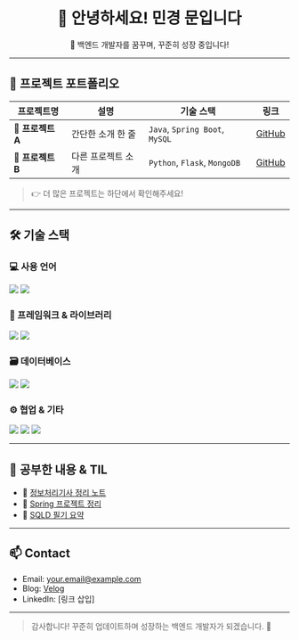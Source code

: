 <!-- 헤더 이미지나 배경 -->
<!-- ![Header](./header.png) -->

<h1 align="center">👋 안녕하세요! 민경 문입니다</h1>
<p align="center">📌 백엔드 개발자를 꿈꾸며, 꾸준히 성장 중입니다!</p>

---

## 📂 프로젝트 포트폴리오

| 프로젝트명 | 설명 | 기술 스택 | 링크 |
|-----------|------|-----------|------|
| **📌 프로젝트 A** | 간단한 소개 한 줄 | `Java`, `Spring Boot`, `MySQL` | [GitHub](https://github.com/사용자명/프로젝트A) |
| **📌 프로젝트 B** | 다른 프로젝트 소개 | `Python`, `Flask`, `MongoDB` | [GitHub](https://github.com/사용자명/프로젝트B) |

> 👉 더 많은 프로젝트는 하단에서 확인해주세요!

---

## 🛠️ 기술 스택

### 💻 사용 언어
<img src="https://img.shields.io/badge/Java-007396?style=flat&logo=java&logoColor=white"/>  
<img src="https://img.shields.io/badge/Python-3776AB?style=flat&logo=python&logoColor=white"/>

### 🔧 프레임워크 & 라이브러리
<img src="https://img.shields.io/badge/Spring_Boot-6DB33F?style=flat&logo=spring-boot&logoColor=white"/>  
<img src="https://img.shields.io/badge/JPA-59666C?style=flat&logo=hibernate&logoColor=white"/>  

### 🗃 데이터베이스
<img src="https://img.shields.io/badge/MySQL-4479A1?style=flat&logo=mysql&logoColor=white"/>  
<img src="https://img.shields.io/badge/Oracle-F80000?style=flat&logo=oracle&logoColor=white"/>

### ⚙️ 협업 & 기타
<img src="https://img.shields.io/badge/Git-F05032?style=flat&logo=git&logoColor=white"/>  
<img src="https://img.shields.io/badge/GitHub-181717?style=flat&logo=github&logoColor=white"/>  
<img src="https://img.shields.io/badge/Notion-000000?style=flat&logo=notion&logoColor=white"/>

---

## 🧠 공부한 내용 & TIL

- 🔹 [정보처리기사 정리 노트](링크)
- 🔹 [Spring 프로젝트 정리](링크)
- 🔹 [SQLD 필기 요약](링크)

---

## 📫 Contact

- Email: your.email@example.com  
- Blog: [Velog](https://velog.io/@your_id)  
- LinkedIn: [링크 삽입]

---

> 감사합니다! 꾸준히 업데이트하며 성장하는 백엔드 개발자가 되겠습니다. 🙌
